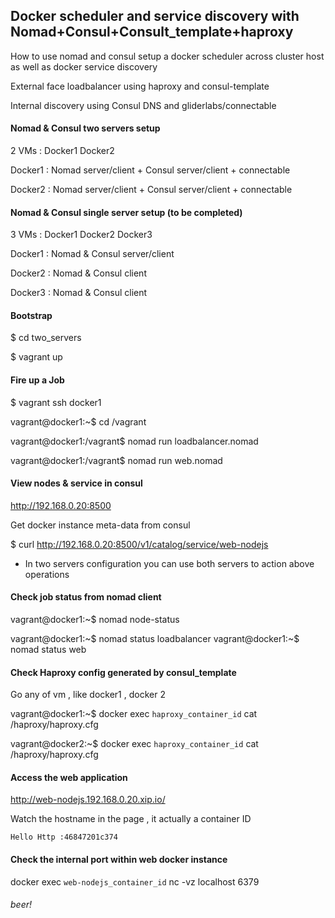 ## Docker scheduler and service discovery with Nomad+Consul+Consult_template+haproxy

How to use nomad and consul setup a docker scheduler across cluster host as well as docker service discovery

External face loadbalancer using haproxy and consul-template 

Internal discovery using Consul DNS and gliderlabs/connectable

#### Nomad & Consul two servers setup 
2 VMs : Docker1 Docker2

Docker1 :  Nomad server/client + Consul server/client + connectable

Docker2 :  Nomad server/client + Consul server/client + connectable

#### Nomad & Consul single server setup  (to be completed)
3 VMs : Docker1 Docker2 Docker3

Docker1 :  Nomad & Consul server/client

Docker2 :  Nomad & Consul client 

Docker3 :  Nomad & Consul client

#### Bootstrap

$ cd two_servers
 
$ vagrant up


#### Fire up a Job
$ vagrant ssh docker1

vagrant@docker1:~$ cd /vagrant

vagrant@docker1:/vagrant$ nomad run loadbalancer.nomad

vagrant@docker1:/vagrant$ nomad run web.nomad


#### View nodes & service in consul 
http://192.168.0.20:8500

Get docker instance meta-data from consul 

$ curl http://192.168.0.20:8500/v1/catalog/service/web-nodejs

* In two servers configuration you can use both servers to action above operations

#### Check job status from nomad client

vagrant@docker1:~$ nomad node-status

vagrant@docker1:~$ nomad status loadbalancer
vagrant@docker1:~$ nomad status web



#### Check Haproxy config generated by consul_template 
Go any of vm , like docker1 , docker 2

vagrant@docker1:~$ docker exec `haproxy_container_id` cat /haproxy/haproxy.cfg

vagrant@docker2:~$ docker exec `haproxy_container_id` cat /haproxy/haproxy.cfg

#### Access the web application

 http://web-nodejs.192.168.0.20.xip.io/
 
 Watch the hostname in the page , it actually a container ID
 
 ```
 Hello Http :46847201c374
 ```

#### Check the internal port within web docker instance
docker exec `web-nodejs_container_id` nc -vz localhost 6379

###### beer!


 